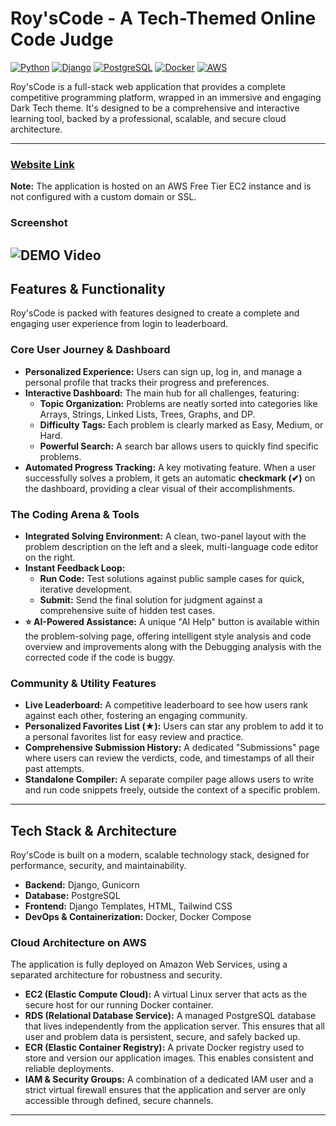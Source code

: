 # Roy'sCode - A Tech-Themed Online Code Judge

[![Python](https://img.shields.io/badge/Python-3.9-blue.svg)](https://www.python.org/)
[![Django](https://img.shields.io/badge/Django-4.2-darkgreen.svg)](https://www.djangoproject.com/)
[![PostgreSQL](https://img.shields.io/badge/PostgreSQL-14-blue.svg)](https://www.postgresql.org/)
[![Docker](https://img.shields.io/badge/Docker-24-blue.svg?logo=docker)](https://www.docker.com/)
[![AWS](https://img.shields.io/badge/AWS-Deployed-orange.svg?logo=amazon-aws)](https://aws.amazon.com/)

Roy'sCode is a full-stack web application that provides a complete competitive programming platform, wrapped in an immersive and engaging Dark Tech theme. It's designed to be a comprehensive and interactive learning tool, backed by a professional, scalable, and secure cloud architecture.

---

### **[Website Link](http://43.204.98.112:8000/)**

**Note:** The application is hosted on an AWS Free Tier EC2 instance and is not configured with a custom domain or SSL.

### Screenshot

![DEMO Video](https://drive.google.com/drive/folders/1wSndazeoIzb_UPJDNI1fZTUCWGoY-n-S)
---

## Features & Functionality

Roy'sCode is packed with features designed to create a complete and engaging user experience from login to leaderboard.

### Core User Journey & Dashboard

*   **Personalized Experience:** Users can sign up, log in, and manage a personal profile that tracks their progress and preferences.
*   **Interactive Dashboard:** The main hub for all challenges, featuring:
    -   **Topic Organization:** Problems are neatly sorted into categories like Arrays, Strings, Linked Lists, Trees, Graphs, and DP.
    -   **Difficulty Tags:** Each problem is clearly marked as Easy, Medium, or Hard.
    -   **Powerful Search:** A search bar allows users to quickly find specific problems.
*   **Automated Progress Tracking:** A key motivating feature. When a user successfully solves a problem, it gets an automatic **checkmark (✔)** on the dashboard, providing a clear visual of their accomplishments.

### The Coding Arena & Tools

*   **Integrated Solving Environment:** A clean, two-panel layout with the problem description on the left and a sleek, multi-language code editor on the right.
*   **Instant Feedback Loop:**
    -   **Run Code:** Test solutions against public sample cases for quick, iterative development.
    -   **Submit:** Send the final solution for judgment against a comprehensive suite of hidden test cases.
*   **⭐ AI-Powered Assistance:** A unique "AI Help" button is available within the problem-solving page, offering intelligent style analysis and code overview and improvements along with the Debugging analysis with the corrected code if the code is buggy.

### Community & Utility Features

*   **Live Leaderboard:** A competitive leaderboard to see how users rank against each other, fostering an engaging community.
*   **Personalized Favorites List (★):** Users can star any problem to add it to a personal favorites list for easy review and practice.
*   **Comprehensive Submission History:** A dedicated "Submissions" page where users can review the verdicts, code, and timestamps of all their past attempts.
*   **Standalone Compiler:** A separate compiler page allows users to write and run code snippets freely, outside the context of a specific problem.

---

## Tech Stack & Architecture

Roy'sCode is built on a modern, scalable technology stack, designed for performance, security, and maintainability.

-   **Backend:** Django, Gunicorn
-   **Database:** PostgreSQL
-   **Frontend:** Django Templates, HTML, Tailwind CSS
-   **DevOps & Containerization:** Docker, Docker Compose

### Cloud Architecture on AWS

The application is fully deployed on Amazon Web Services, using a separated architecture for robustness and security.

-   **EC2 (Elastic Compute Cloud):** A virtual Linux server that acts as the secure host for our running Docker container.
-   **RDS (Relational Database Service):** A managed PostgreSQL database that lives independently from the application server. This ensures that all user and problem data is persistent, secure, and safely backed up.
-   **ECR (Elastic Container Registry):** A private Docker registry used to store and version our application images. This enables consistent and reliable deployments.
-   **IAM & Security Groups:** A combination of a dedicated IAM user and a strict virtual firewall ensures that the application and server are only accessible through defined, secure channels.

---


